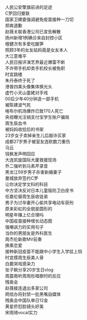 人民公安擎旗前进的足迹  
C罗回归曼联  
国家卫建委强调避免疫苗接种一刀切  
郑爽道歉  
赵薇关联香港公司已宣告解散  
扬州新增1例确诊来自封控小区  
檀健次有多爱吃酸笋  
照顾3年的女友姑妈竟是女友本人  
大江意难平  
人民日报评演艺界最近爆雷不断  
不许带手机却卖手机校长被免职  
时宜跳楼  
朱丹泰终于死了  
港普四美头像集体换光头  
虚竹小天山童姥对手戏  
00后少年40分钟造一部手机  
被陈建波气死  
喀布尔机场爆炸已致170人死亡  
央视曝光注销支付宝学生账户骗局  
周生辰血书  
被妈妈收拾后的书架  
23岁女子卖掉亲生儿后敲诈买家  
成都27岁男子被室友连砍数刀重伤  
马云  
钱枫发声明回应  
大连凯旋国际大厦救援现场  
乔二强听到马素芹录音  
黑龙江59岁男子杀害新婚妻子  
曼城放弃签约C罗  
让你决定学文科的科目  
中方坚决反对日本儿童版防卫白皮书  
任嘉伦替周生辰收徒弟  
男子为讨孕妻开心偷共享电动车获刑  
原来彩虹的全貌是圆形的  
明星年赚上亿合理吗  
中国疫苗接种增长动态图  
强嘲讽力的实用句子  
当你的男朋友是外科医生  
周杰伦新歌MV前奏  
换乘恋爱  
接种新冠疫苗不能跟中小学生入学挂上钩  
时宜摸周生辰美人骨  
白鹿哭戏感染力  
张子枫分享20岁生日vlog  
周震南听周雨彤唱歌时的反应  
残奥会  
赵薇接连退出多家公司  
网信办将封禁一批黑嘴自媒体  
残奥会中国队单日12金  
黄星侨怼脸镜头好美  
宋雨琦vocal实力  
